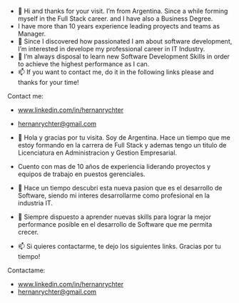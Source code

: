 - 👋 Hi and thanks for your visit. I’m from Argentina. Since a while forming myself in the Full Stack career. and I have also a Business Degree.
- I have more than 10 years experience leading proyects and teams as Manager.
- 👀 Since I discovered how passionated I am about software development, I’m interested in develope my professional career in IT Industry.
- 🌱 I’m always disposal to learn new Software Development Skills in order to achieve the highest performance as I can.
- 📫 If you want to contact me, do it in the following links please and thanks for your time! 

Contact me:
- www.linkedin.com/in/hernanrychter
- hernanrychter@gmail.com







- 👋 Hola y gracias por tu visita. Soy de Argentina. Hace un tiempo que me estoy formando en la carrera de Full Stack y ademas tengo un titulo de     Licenciatura en Administracion y Gestion Empresarial. 
- Cuento con mas de 10 años de experiencia liderando proyectos y equipos de trabajo en puestos gerenciales.
- 👀 Hace un tiempo descubri esta nueva pasion que es el desarrollo de Software, siendo mi interes desarrollarme como profesional en la industria IT.
- 🌱 Siempre dispuesto a aprender nuevas skills para lograr la mejor performance posible en el desarrollo de Software que me permita crecer.
- 📫 Si quieres contactarme, te dejo los siguientes links. Gracias por tu tiempo! 

Contactame:
- www.linkedin.com/in/hernanrychter
- hernanrychter@gmail.com
